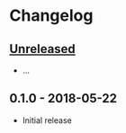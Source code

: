 # Changelog

## [Unreleased]

- ...

## 0.1.0 - 2018-05-22

- Initial release

[Unreleased]: https://github.com/MunifTanjim/node-bkash/compare/0.1.0...HEAD
